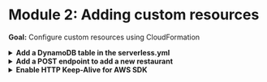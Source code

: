 # Module 2: Adding custom resources

**Goal:** Configure custom resources using CloudFormation

<details>
<summary><b>Add a DynamoDB table in the serverless.yml</b></summary><p>

It's possible to add custom resources to the project using raw CloudFormation. 

1. Add DynamoDB table to `serverless.yml`. Add this block to the end of the file:

```yml
resources:
  Resources:
    RestaurantsTable:
      Type: AWS::DynamoDB::Table
      Properties:
        BillingMode: PAY_PER_REQUEST
        AttributeDefinitions:
          - AttributeName: name
            AttributeType: S
        KeySchema:
          - AttributeName: name
            KeyType: HASH
```

This is how we define a DynamoDB table in CloudFormation. Couple of things to note if you're new to AWS or CloudFormation.

`RestaurantsTable` is called the **logical Id** in CloudFormation, and is the unique ID for a resource within a CloudFormation template. Other resources can reference this resource using this logical id.

You typically use either the `!Ref` or `!GetAtt` function to reference a resource and get its attributes (like name or ARN). Which, depending on the resource and the attribute you want to get, you have to choose the right function... I have a cheatsheet [here](https://theburningmonk.com/cloudformation-ref-and-getatt-cheatsheet) that list all the resources and what you get with each.

As for DynamoDB, there are two billing modes. Here, we're using the `On-Demand` mode by setting `BillingMode` to `PAY_PER_REQUEST`. This means we don't pay for the table unless we use it, which is perfect for a demo app like this. In fact, this is probably the right setting for your app in production too unless you have very stable and very predictable load.

DynamoDB operates with `HASH` and `RANGE` keys as the only schemas you need to specify, so that's what `KeySchema` is doing. When you specify an attribute in the key schema you also need to add them to the `AttributeDefinitions` list so you can specify their type (`S` for `String`), this is how we tell DynamoDB that the table has a `HASH` key called `name` and it's a `S`tring.

There are other configurations available, but they're needed here. For more details, check out the CloudFormation docs [here](https://docs.aws.amazon.com/AWSCloudFormation/latest/UserGuide/aws-resource-dynamodb-table.html).

Ok, now let's deploy the serverless project again (so CloudFormation provisions the table):

`npm run sls -- deploy`

After deployment finishes, the DynamoDB table would now be provisioned.

If you look into the DynamoDB console in your AWS account, you will see that the table would have an auto-generated name like `hello-world-yancui-dev-RestaurantsTable-1RF6ESC8XRRVY`.

At this point, it's also worth peeking into the CloudFormation console, and see that the Serverless framework generated a CloudFormation stack for our project, and the name of the stack is derived from the `service` and `stage` name of our project - e.g. `hello-world-yancui-dev`.

The stack includes a no. of outputs including the deployment bucket name, and the root URL for API Gateway REST API.

![](/images/mod02-001.png)

Since we have added a DynamoDB table to the stack as a custom resource, it's useful to add its name to the stack output.

2. To add the `RestaurantsTable` name to stack output, go to `serverless.yml`. Under the `resources` section, add the following:

```yml
  Outputs:
    RestaurantsTableName:
      Value: !Ref RestaurantsTable
```

**IMPORTANT**: `Outputs` should be aligned with `Resources` (**NOT** `resources`). So after this change, the `resources` section of your `serverless.yml` should look like this:

```yml
resources:
  Resources:
    RestaurantsTable:
      Type: AWS::DynamoDB::Table
      Properties:
        BillingMode: PAY_PER_REQUEST
        AttributeDefinitions:
          - AttributeName: name
            AttributeType: S
        KeySchema:
          - AttributeName: name
            KeyType: HASH

  Outputs:
    RestaurantsTableName:
      Value: !Ref RestaurantsTable
```

Make sure the indentations are exactly the same.

3. Deploy the project again

`npm run sls -- deploy`

and check in the CloudFormation console to make sure that you see the `RestaurantsTableName` in the stack outputs

![](/images/mod02-002.png)

</p></details>

<details>
<summary><b>Add a POST endpoint to add a new restaurant</b></summary><p>

Now that we have a table to hold a list of restaurants, let's add a new `POST` endpoint to populate it.

1. In the `serverless.yml`, add a new function under `functions`:

```yml
addRestaurant:
  handler: functions/add-restaurant.handler
  events:
    - http:
        path: /restaurant
        method: post
```

This adds a new `POST /restaurant` endpoint to our API.

**IMPORTANT**: this needs to be aligned with the `hello` function we defined in the last module. The `functions` section should look like this:

```yml
functions:
  hello: ...

  addRestaurant: ...
```

2. In the project root, add a folder called `functions`.

3. In the `functions` folder, add a new file called `add-restaurant.js`.

4. Copy the following into the `functions/add-restaurant.js` module.

```js
module.exports.handler = async (event) => {
  return {
    statusCode: 200
  }
}
```

This function needs to take the `POST` body (that includes information about the restaurant) and write it into the restaurants table.

We need to use the AWS SDK for that.

5. Install the AWS SDK as a dev dependency. Run

`npm i --save-dev aws-sdk`

The reason we install it as a dev dependency instead of a production dependency is because it's already available in the excution environment. Doing this helps us keep the upload package small and helps reduce cold start time too.

The new function also needs to know the name of the DynamoDB table to write to.

We can pass the name into the function via its environment variables.

6. In the `serverless.yml`, replace the `addRestaurant` function with this

```yml
addRestaurant:
  handler: functions/add-restaurant.handler
  environment:
    RESTAURANTS_TABLE_NAME: !Ref RestaurantsTable
  events:
    - http:
        path: /restaurants
        method: post
```

This adds a `RESTAURANTS_TABLE_NAME` environment variable to this function. We can use `!Ref` (a CloudFormation intrinsic function, see [here](https://docs.aws.amazon.com/AWSCloudFormation/latest/UserGuide/intrinsic-function-reference-ref.html) for more detail) to get the name of the `RestaurantsTable`.

7. Replace `functions/add-restaurant.js` with the following:

```js
const DynamoDB = require('aws-sdk/clients/dynamodb')
const DocumentClient = new DynamoDB.DocumentClient()

const { RESTAURANTS_TABLE_NAME } = process.env

module.exports.handler = async (event) => {
  await DocumentClient.put({
    TableName: RESTAURANTS_TABLE_NAME,
    Item: JSON.parse(event.body)
  }).promise()

  return {
    statusCode: 200
  }
}
```

Since the DynamoDB table schema uses `name` as the `HASH` key, the `POST` payload must include a `name` attribute. This handler function would then save the payload into the table as it is.

The last thing we need is to give the `addRestaurant` function the necessary IAM permissions.

8. In the `serverless.yml`, under `provider`, add the following:

```yml
iamRoleStatements:
  - Effect: Allow
    Action: dynamodb:PutItem
    Resource: !GetAtt RestaurantsTable.Arn
```

**IMPORTANT**: make sure this block is aligned with `provider.environment`.

After this step, the `provider` section should look like

```yml
provider:
  name: aws
  runtime: nodejs12.x
  environment: ...
  iamRoleStatements: ...
```

9. Deploy the project again.

`npm run sls -- deploy`

10. Curl the new `POST` endpoint to make sure it's working.

`curl -d '{"name":"myRestaurant"}' -H "Content-Type: application/json" -X POST https://xxx.execute-api.us-east-1.amazonaws.com/dev/restaurants`

This should return a 200 response.

Have a look in the DynamoDB table in the AWS console and see that the restaurant has indeed been added.

</p></details>

<details>
<summary><b>Enable HTTP Keep-Alive for AWS SDK</b></summary><p>

The single most effective optimization for Node.js function is to enable HTTP Keep-Alive for the AWS SDK. It can easily save you 10s of ms of invocation time, every invocation (see [here](https://theburningmonk.com/2019/02/lambda-optimization-tip-enable-http-keep-alive/) for more detail).

We want to do this for ALL of our functions.

The Serverless framework lets you set environment variables that are shared by all the functions in the project.

1. In the `serverless.yml`, add the following to the `provider` section:

```yml
environment:
  AWS_NODEJS_CONNECTION_REUSE_ENABLED: '1'
```

The `AWS_NODEJS_CONNECTION_REUSE_ENABLED` tells the AWS SDK to enable HTTP Keep-Alive. By setting the environment variable at the `provider` level, it'll be inherited by all of the functions. 

The `provider` section should look like this afterwards:

```yml
provider:
  name: aws
  runtime: nodejs12.x
  environment:
    AWS_NODEJS_CONNECTION_REUSE_ENABLED: '1'
```

2. Deploy the project again.

`npm run sls -- deploy`

And make sure the `POST` endpoint still works.

`curl -d '{"name":"myRestaurant"}' -H "Content-Type: application/json" -X POST https://xxx.execute-api.us-east-1.amazonaws.com/dev/restaurants`

</p></details>
